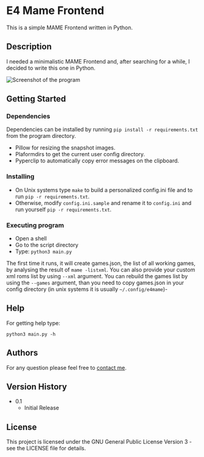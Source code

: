 # E4 Mame Frontend

This is a simple MAME Frontend written in Python.

## Description
I needed a minimalistic MAME Frontend and, after searching for a while, I decided to write this one in Python.

![Screenshot of the program](https://github.com/doriansoru/e4mame/assets/96388235/6ec1813f-fd75-47d0-80a6-325104e6d10f)

## Getting Started

### Dependencies
Dependencies can be installed by running
```pip install -r requirements.txt```
from the program directory.

* Pillow for resizing the snapshot images.
* Plaformdirs to get the current user config directory.
* Pyperclip to automatically copy error messages on the clipboard.

### Installing

* On Unix systems type `make` to build a personalized config.ini file and to run `pip -r requirements.txt`.
* Otherwise, modify `config.ini.sample` and rename it to `config.ini` and run yourself `pip -r requirements.txt`.

### Executing program

* Open a shell
* Go to the script directory
* Type:
```python3 main.py```

The first time it runs, it will create games.json, the list of all working games, by analysing the result of `mame -listxml`. You can also provide your custom xml roms list by using `--xml` argument.
You can rebuild the games list by using the `--games` argument, than you need to copy games.json in your config directory (in unix systems it is usually `~/.config/e4mame`)-

## Help

For getting help type:
```
python3 main.py -h
```

## Authors

For any question please feel free to [contact me](mailto:doriansoru@gmail.com).

## Version History
* 0.1
    * Initial Release

## License

This project is licensed under the GNU General Public License Version 3 - see the LICENSE file for details.
